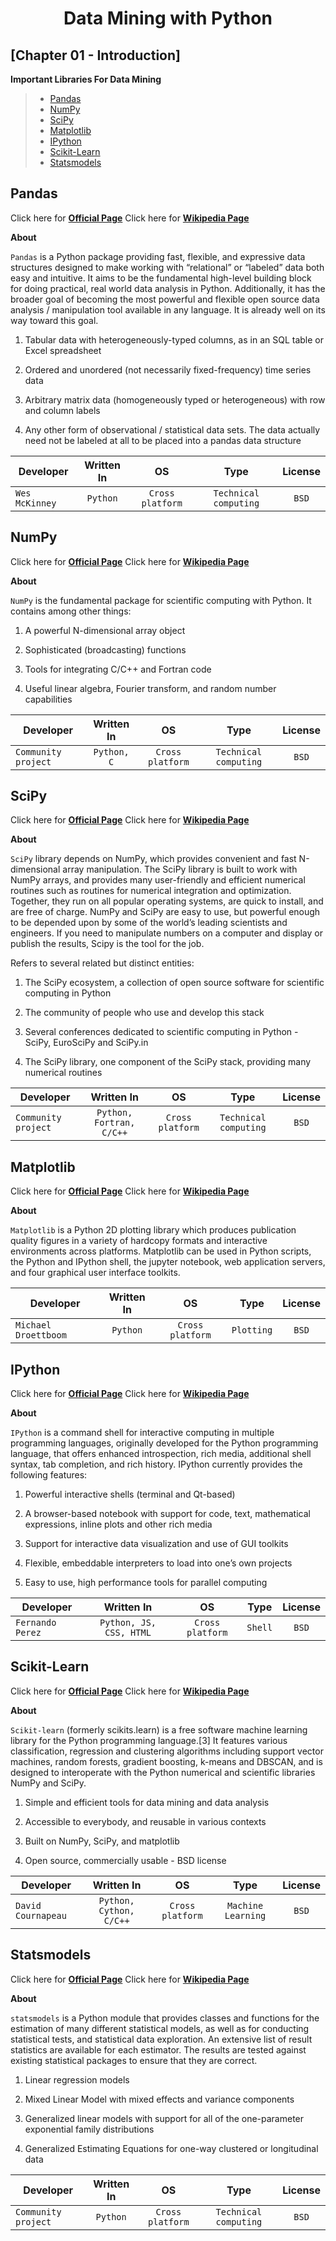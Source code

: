 <h1 align="center">Data Mining with Python</h1>

[Chapter 01 - Introduction]
--------------------------

**Important Libraries For Data Mining**

> * [Pandas](#pandas)
> * [NumPy](#numpy)
> * [SciPy](#scipy)
> * [Matplotlib](#matplotlib)
> * [IPython](#ipython)
> * [Scikit-Learn](#scikit-learn)
> * [Statsmodels](#statsmodels)

## Pandas

Click here for **[Official Page](http://pandas.pydata.org/)**
Click here for **[Wikipedia Page](https://en.wikipedia.org/wiki/Pandas_(software))**

**About**

`Pandas` is a Python package providing fast, flexible, and expressive data structures designed to make working with “relational” or “labeled” data both easy and intuitive. It aims to be the fundamental high-level building block for doing practical, real world data analysis in Python. Additionally, it has the broader goal of becoming the most powerful and flexible open source data analysis / manipulation tool available in any language. It is already well on its way toward this goal.

1. Tabular data with heterogeneously-typed columns, as in an SQL table or Excel spreadsheet

2. Ordered and unordered (not necessarily fixed-frequency) time series data

3. Arbitrary matrix data (homogeneously typed or heterogeneous) with row and column labels

4. Any other form of observational / statistical data sets. The data actually need not be labeled at all to be placed into a pandas data structure

| Developer		 | Written In  | OS               | Type                  | License |
| -------------- |:-----------:|:----------------:|:---------------------:|:-------:|
| `Wes McKinney` | `Python`    | `Cross platform` | `Technical computing` | `BSD`   |

## NumPy

Click here for **[Official Page](http://www.numpy.org/)**
Click here for **[Wikipedia Page](https://en.wikipedia.org/wiki/NumPy)**

**About**

`NumPy` is the fundamental package for scientific computing with Python. It contains among other things:

1. A powerful N-dimensional array object

2. Sophisticated (broadcasting) functions

3. Tools for integrating C/C++ and Fortran code

4. Useful linear algebra, Fourier transform, and random number capabilities

| Developer		        | Written In  | OS               | Type                  | License |
| --------------------- |:-----------:|:----------------:|:---------------------:|:-------:|
| `Community project`	| `Python, C` | `Cross platform` | `Technical computing` | `BSD`   |

## SciPy

Click here for **[Official Page](https://www.scipy.org/)**
Click here for **[Wikipedia Page](https://en.wikipedia.org/wiki/SciPy)**

**About**

`SciPy` library depends on NumPy, which provides convenient and fast N-dimensional array manipulation. The SciPy library is built to work with NumPy arrays, and provides many user-friendly and efficient numerical routines such as routines for numerical integration and optimization. Together, they run on all popular operating systems, are quick to install, and are free of charge. NumPy and SciPy are easy to use, but powerful enough to be depended upon by some of the world’s leading scientists and engineers. If you need to manipulate numbers on a computer and display or publish the results, Scipy is the tool for the job.

Refers to several related but distinct entities:

1. The SciPy ecosystem, a collection of open source software for scientific computing in Python

2. The community of people who use and develop this stack

3. Several conferences dedicated to scientific computing in Python - SciPy, EuroSciPy and SciPy.in

4. The SciPy library, one component of the SciPy stack, providing many numerical routines


| Developer		        | Written In                | OS               | Type                  | License |
| --------------------- |:-------------------------:|:----------------:|:---------------------:|:-------:|
| `Community project`	| `Python, Fortran, C/C++`  | `Cross platform` | `Technical computing` | `BSD`   |

## Matplotlib

Click here for **[Official Page](https://matplotlib.org/)**
Click here for **[Wikipedia Page](https://en.wikipedia.org/wiki/Matplotlib)**

**About**

`Matplotlib` is a Python 2D plotting library which produces publication quality figures in a variety of hardcopy formats and interactive environments across platforms. Matplotlib can be used in Python scripts, the Python and IPython shell, the jupyter notebook, web application servers, and four graphical user interface toolkits.

| Developer		        | Written In | OS               | Type       | License |
| --------------------- |:----------:|:----------------:|:----------:|:-------:|
| `Michael Droettboom`	| `Python`   | `Cross platform` | `Plotting` | `BSD`   |

## IPython

Click here for **[Official Page](https://ipython.org/)**
Click here for **[Wikipedia Page](https://en.wikipedia.org/wiki/IPython)**

**About**

`IPython` is a command shell for interactive computing in multiple programming languages, originally developed for the Python programming language, that offers enhanced introspection, rich media, additional shell syntax, tab completion, and rich history. IPython currently provides the following features:

1. Powerful interactive shells (terminal and Qt-based)

2. A browser-based notebook with support for code, text, mathematical expressions, inline plots and other rich media

3. Support for interactive data visualization and use of GUI toolkits

4. Flexible, embeddable interpreters to load into one’s own projects

5. Easy to use, high performance tools for parallel computing

| Developer		        | Written In                | OS               | Type    | License |
| --------------------- |:-------------------------:|:----------------:|:-------:|:-------:|
| `Fernando Perez`      | `Python, JS, CSS, HTML`   | `Cross platform` | `Shell` | `BSD`   |

## Scikit-Learn

Click here for **[Official Page](http://scikit-learn.org/)**
Click here for **[Wikipedia Page](https://en.wikipedia.org/wiki/Scikit-learn)**

**About**

`Scikit-learn` (formerly scikits.learn) is a free software machine learning library for the Python programming language.[3] It features various classification, regression and clustering algorithms including support vector machines, random forests, gradient boosting, k-means and DBSCAN, and is designed to interoperate with the Python numerical and scientific libraries NumPy and SciPy.

1. Simple and efficient tools for data mining and data analysis

2. Accessible to everybody, and reusable in various contexts

3. Built on NumPy, SciPy, and matplotlib

4. Open source, commercially usable - BSD license

| Developer		        | Written In                | OS               | Type               | License |
| --------------------- |:-------------------------:|:----------------:|:------------------:|:-------:|
| `David Cournapeau`    | `Python, Cython, C/C++`   | `Cross platform` | `Machine Learning` | `BSD`   |

## Statsmodels

Click here for **[Official Page](http://www.statsmodels.org/)**
Click here for **[Wikipedia Page](https://en.wikipedia.org/wiki/Statsmodels)**

**About**

`statsmodels` is a Python module that provides classes and functions for the estimation of many different statistical models, as well as for conducting statistical tests, and statistical data exploration. An extensive list of result statistics are available for each estimator. The results are tested against existing statistical packages to ensure that they are correct.

1. Linear regression models

2. Mixed Linear Model with mixed effects and variance components

3. Generalized linear models with support for all of the one-parameter exponential family distributions

4. Generalized Estimating Equations for one-way clustered or longitudinal data

| Developer		        | Written In | OS               | Type                  | License |
| --------------------- |:----------:|:----------------:|:---------------------:|:-------:|
| `Community project`	| `Python`   | `Cross platform` | `Technical computing` | `BSD`   |